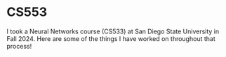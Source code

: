 # CS553
I took a Neural Networks course (CS533) at San Diego State University in Fall 2024. Here are some of the things I have worked on throughout that process!

